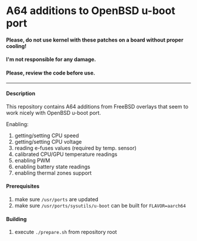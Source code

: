 # A64 additions to OpenBSD u-boot port
####  Please, do not use kernel with these patches on a board without proper cooling!
#### I'm not responsible for any damage.
#### Please, review the code before use.

---
#### Description
This repository contains A64 additions from FreeBSD overlays that seem to work nicely with OpenBSD u-boot port.

Enabling:
1. getting/setting CPU speed
1. getting/setting CPU voltage
1. reading e-fuses values (required by temp. sensor)
1. calibrated CPU/GPU temperature readings
1. enabling PWM
1. enabling battery state readings
1. enabling thermal zones support

#### Prerequisites
1. make sure `/usr/ports` are updated
1. make sure `/usr/ports/sysutils/u-boot` can be built for `FLAVOR=aarch64`

#### Building
1. execute `./prepare.sh` from repository root
